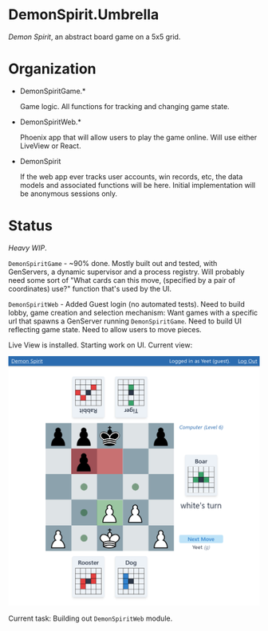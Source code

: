 # DemonSpirit.Umbrella

*Demon Spirit*, an abstract board game on a 5x5 grid.

# Organization

* DemonSpiritGame.*

  Game logic.  All functions for tracking and changing game state.
* DemonSpiritWeb.*

  Phoenix app that will allow users to play the game online.  Will use either LiveView or React.
* DemonSpirit

  If the web app ever tracks user accounts, win records, etc, the data models and associated functions
  will be here.  Initial implementation will be anonymous sessions only.

# Status

*Heavy WIP*. 

`DemonSpiritGame` - ~90% done. Mostly built out and tested, with GenServers, a dynamic supervisor and a process registry.  Will probably need some sort of "What cards can this move, (specified by a pair of coordinates) use?" function that's used by the UI.

`DemonSpiritWeb` - Added Guest login (no automated tests).  Need to build lobby, game creation and selection mechanism: Want games with a specific url that spawns a GenServer running `DemonSpiritGame`.  Need to build UI reflecting game state.  Need to allow users to move pieces.  

Live View is installed.  Starting work on UI.  Current view:

![Early Screenshot](/screenshot2.png?raw=true "Early Screenshot")

Current task:  Building out `DemonSpiritWeb` module.
